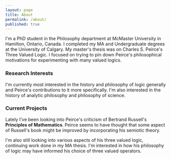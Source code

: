 ```yaml
---
layout: page
title: About
permalink: /about/
published: true
---
```


I'm a PhD student in the Philosophy department at McMaster University in Hamilton, Ontario, Canada. I completed my MA and Undergraduate degrees at the University of Calgary. My master's thesis was on Charles S. Peirce's Three Valued Logic. I focused on trying to pin down Peirce's philosophical motivations for experimenting with many valued logics.

### Research Interests

I'm currently most interested in the history and philosophy of logic generally and Peirce's contributions to it more specifically. I'm also interested in the history of analytic philosophy and philosophy of science.

### Current Projects

Lately I've been looking into Peirce's criticism of Bertrand Russell's __Principles of Mathematics__. Peirce seems to have thought that some aspect of Russell's book might be improved by incorporating his semiotic theory.

I'm also still looking into various aspects of his three valued logic, continuing work done in my MA thesis. I'm interested in how his philosophy of logic may have informed his choice of three valued operators.
